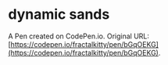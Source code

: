 # dynamic sands

A Pen created on CodePen.io. Original URL: [https://codepen.io/fractalkitty/pen/bGqOEKG](https://codepen.io/fractalkitty/pen/bGqOEKG).

